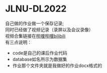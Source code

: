 # JLNU-DL2022
自己做的作业做一个保存记录;  
同时已经做了视频记录（录屏以及会议录像）  
视频合集链接在[哔哩哔哩bilibili](https://www.bilibili.com/medialist/play/28729826?from=space&business=space&sort_field=pubtime&tid=0&spm_id_from=333.999.0.0)   
有三点说明：  
+ code是自己的课后作业代码
+ database如名所示为数据集  
+ 作业那个文件夹就是我做好的作业docx格式的
